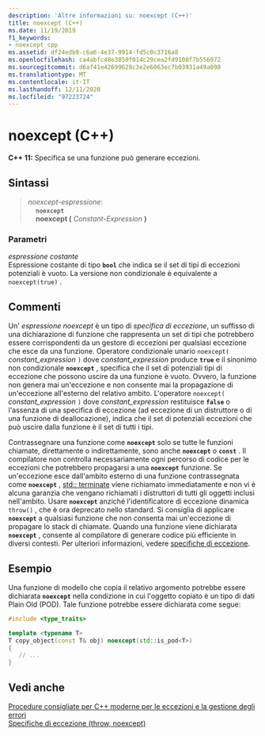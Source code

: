 ```yaml
---
description: 'Altre informazioni su: noexcept (C++)'
title: noexcept (C++)
ms.date: 11/19/2019
f1_keywords:
- noexcept_cpp
ms.assetid: df24edb9-c6a6-4e37-9914-fd5c0c3716a8
ms.openlocfilehash: ca4abfc48e3850f014c29cea2fd9108f7b556072
ms.sourcegitcommit: d6af41e42699628c3e2e6063ec7b03931a49a098
ms.translationtype: MT
ms.contentlocale: it-IT
ms.lasthandoff: 12/11/2020
ms.locfileid: "97223724"
---
```

# <a name="noexcept-c"></a>noexcept (C++)

**C++ 11:** Specifica se una funzione può generare eccezioni.

## <a name="syntax"></a>Sintassi

> *noexcept-espressione*: \
> &nbsp;&nbsp;&nbsp;&nbsp;**`noexcept`**\
> &nbsp;&nbsp;&nbsp;&nbsp;**noexcept (** *Constant-Expression* **)**

### <a name="parameters"></a>Parametri

*espressione costante*<br/>
Espressione costante di tipo **`bool`** che indica se il set di tipi di eccezioni potenziali è vuoto. La versione non condizionale è equivalente a `noexcept(true)` .

## <a name="remarks"></a>Commenti

Un' *espressione noexcept* è un tipo di *specifica di eccezione*, un suffisso di una dichiarazione di funzione che rappresenta un set di tipi che potrebbero essere corrispondenti da un gestore di eccezioni per qualsiasi eccezione che esce da una funzione. Operatore condizionale unario `noexcept(` *constant_expression* `)` dove *constant_expression* produce **`true`** e il sinonimo non condizionale **`noexcept`** , specifica che il set di potenziali tipi di eccezione che possono uscire da una funzione è vuoto. Ovvero, la funzione non genera mai un'eccezione e non consente mai la propagazione di un'eccezione all'esterno del relativo ambito. L'operatore `noexcept(` *constant_expression* `)` dove *constant_expression* restituisce **`false`** o l'assenza di una specifica di eccezione (ad eccezione di un distruttore o di una funzione di deallocazione), indica che il set di potenziali eccezioni che può uscire dalla funzione è il set di tutti i tipi.

Contrassegnare una funzione come **`noexcept`** solo se tutte le funzioni chiamate, direttamente o indirettamente, sono anche **`noexcept`** o **`const`** . Il compilatore non controlla necessariamente ogni percorso di codice per le eccezioni che potrebbero propagarsi a una **`noexcept`** funzione. Se un'eccezione esce dall'ambito esterno di una funzione contrassegnata come **`noexcept`** , [std:: terminate](../standard-library/exception-functions.md#terminate) viene richiamato immediatamente e non vi è alcuna garanzia che vengano richiamati i distruttori di tutti gli oggetti inclusi nell'ambito. Usare **`noexcept`** anziché l'identificatore di eccezione dinamica `throw()` , che è ora deprecato nello standard. Si consiglia di applicare **`noexcept`** a qualsiasi funzione che non consenta mai un'eccezione di propagare lo stack di chiamate. Quando una funzione viene dichiarata **`noexcept`** , consente al compilatore di generare codice più efficiente in diversi contesti. Per ulteriori informazioni, vedere [specifiche di eccezione](exception-specifications-throw-cpp.md).

## <a name="example"></a>Esempio

Una funzione di modello che copia il relativo argomento potrebbe essere dichiarata **`noexcept`** nella condizione in cui l'oggetto copiato è un tipo di dati Plain Old (POD). Tale funzione potrebbe essere dichiarata come segue:

```cpp
#include <type_traits>

template <typename T>
T copy_object(const T& obj) noexcept(std::is_pod<T>)
{
   // ...
}
```

## <a name="see-also"></a>Vedi anche

[Procedure consigliate per C++ moderne per le eccezioni e la gestione degli errori](errors-and-exception-handling-modern-cpp.md)<br/>
[Specifiche di eccezione (throw, noexcept)](exception-specifications-throw-cpp.md)
